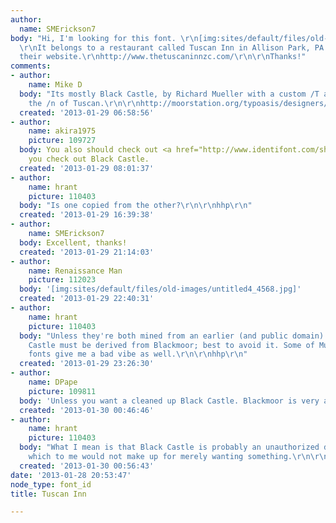 ```yaml
---
author:
  name: SMErickson7
body: "Hi, I'm looking for this font. \r\n[img:sites/default/files/old-images/tuscan_inn_5578.jpg]
  \r\nIt belongs to a restaurant called Tuscan Inn in Allison Park, PA.\r\nThis is
  their website.\r\nhttp://www.thetuscaninnzc.com/\r\n\r\nThanks!"
comments:
- author:
    name: Mike D
  body: "Its mostly Black Castle, by Richard Mueller with a custom /T and mods to
    the /n of Tuscan.\r\n\r\nhttp://moorstation.org/typoasis/designers/mueller/a_f.htm"
  created: '2013-01-29 06:58:56'
- author:
    name: akira1975
    picture: 109727
  body: You also should check out <a href="http://www.identifont.com/show?1X7">Blackmoor</a>,  if
    you check out Black Castle.
  created: '2013-01-29 08:01:37'
- author:
    name: hrant
    picture: 110403
  body: "Is one copied from the other?\r\n\r\nhhp\r\n"
  created: '2013-01-29 16:39:38'
- author:
    name: SMErickson7
  body: Excellent, thanks!
  created: '2013-01-29 21:14:03'
- author:
    name: Renaissance Man
    picture: 112023
  body: '[img:sites/default/files/old-images/untitled4_4568.jpg]'
  created: '2013-01-29 22:40:31'
- author:
    name: hrant
    picture: 110403
  body: "Unless they're both mined from an earlier (and public domain) source, Black
    Castle must be derived from Blackmoor; best to avoid it. Some of Mueller's other
    fonts give me a bad vibe as well.\r\n\r\nhhp\r\n"
  created: '2013-01-29 23:26:30'
- author:
    name: DPape
    picture: 109811
  body: 'Unless you want a cleaned up Black Castle. Blackmoor is very antique. '
  created: '2013-01-30 00:46:46'
- author:
    name: hrant
    picture: 110403
  body: "What I mean is that Black Castle is probably an unauthorized derivation,
    which to me would not make up for merely wanting something.\r\n\r\nhhp\r\n"
  created: '2013-01-30 00:56:43'
date: '2013-01-28 20:53:47'
node_type: font_id
title: Tuscan Inn

---
```


